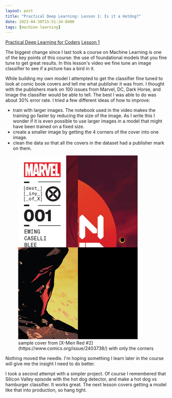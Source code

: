 ```yaml
---
layout: post
title: "Practical Deep Learning: Lesson 1: Is it a Hotdog?"
date: 2023-04-30T15:51:34-0400
tags: [machine-learning]
---
```


[Practical Deep Learning for Coders](https://course.fast.ai/) [Lesson 1](https://course.fast.ai/Lessons/lesson1.html)

The biggest change since I last took a course on Machine Learning is one of the key points of this course:  the use of foundational models that you fine tune to get great results.  In this lesson's video we fine tune an image classifier to see if a picture has a bird in it.

While building my own model I attempted to get the classifier fine tuned to look at comic book covers and tell me what publisher it was from.  I thought with the publishers mark on 100 issues from Marvel, DC, Dark Horse, and Image the classifier would be able to tell.  The best I was able to do was about 30% error rate.  I tried a few different ideas of how to improve:

- train with larger images.  The notebook used in the video makes the training go faster by reducing the size of the image.  As I write this I wonder if it is even possible to use larger images in a model that might have been trained on a fixed size.
- create a smaller image by getting the 4 corners of the cover into one image.
- clean the data so that all the covers in the dataset had a publisher mark on them.

 <figure>
  <img src="/2023/04/30/X-Men - Red (2022-) 001-000.jpg" width="372" height="573" />
  <figcaption>sample cover from [X-Men Red #2](https://www.comics.org/issue/2403738/) with only the corners</figcaption>
</figure>

Nothing moved the needle.  I'm hoping something I learn later in the course will give me the insight I need to do better.

I took a second attempt with a simpler project.  Of course I remembered that Silicon Valley episode with the hot dog detector, and make a hot dog vs hamburger classifier.  It works great.  The next lesson covers getting a model like that into production, so hang tight.
